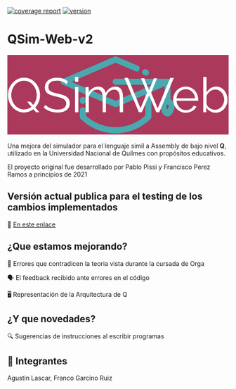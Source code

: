 [![coverage report](https://gitlab.com/qweb-project/qweb/badges/master/coverage.svg)](https://gitlab.com/qweb-project/qweb/-/commits/master)
[![version](https://img.shields.io/badge/version-1.5.0-informational.svg)](https://gitlab.com/qweb-project/qweb)

# QSim-Web-v2

<picture>
  <source srcset="src/images/qsimweb_t.png" media="(prefers-color-scheme: dark)">
  <img src="src/images/qsweb.PNG" alt="Imagen para tema claro">
</picture>


Una mejora del simulador para el lenguaje simil a Assembly de bajo nivel **Q**, utilizado en la Universidad Nacional de Quilmes con propósitos educativos.

El proyecto original fue desarrollado por Pablo Pissi y Francisco Perez Ramos a principios de 2021

## Versión actual publica para el testing de los cambios implementados
🔗 [En este enlace](https://qsimweb-v2.vercel.app)


## ¿Que estamos mejorando?
🐞 Errores que contradicen la teoria vista durante la cursada de Orga

🗣️ El feedback recibido ante errores en el código

🖥️ Representación de la Arquitectura de Q

## ¿Y que novedades?

🔍 Sugerencias de instrucciones al escribir programas

## 👤 Integrantes

Agustin Lascar, Franco Garcino Ruiz
